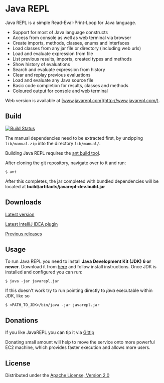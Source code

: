 # Java REPL

Java REPL is a simple Read-Eval-Print-Loop for Java language.

* Support for most of Java language constructs
* Access from console as well as web terminal via browser
* Create imports, methods, classes, enums and interfaces
* Load classes from any jar file or directory (including web urls)
* Load and evaluate expression from file
* List previous results, imports, created types and methods
* Show history of evaluations
* Search and evaluate expression from history
* Clear and replay previous evaluations
* Load and evaluate any Java source file
* Basic code completion for results, classes and methods
* Coloured output for console and web terminal

Web version is available at [www.javarepl.com](http://www.javarepl.com/).


## Build

[![Build Status](https://travis-ci.org/albertlatacz/java-repl.png?branch=master)](https://travis-ci.org/albertlatacz/java-repl)

The manual dependencies need to be extracted first, by unzipping `lib/manual.zip` into the directory `lib/manual/`.

Building Java REPL requires the [ant build tool](http://ant.apache.org/).

After cloning the git repository, navigate over to it and run:

```
$ ant
```

After this completes, the jar completed with bundled dependencies will be located at **build/artifacts/javarepl-dev.build.jar**

## Downloads

[Latest version](http://albertlatacz.published.s3.amazonaws.com/javarepl/javarepl.jar)

[Latest IntelliJ IDEA plugin](http://albertlatacz.published.s3.amazonaws.com/javarepl/javarepl-intellij.zip)

[Previous releases](http://albertlatacz.published.s3.amazonaws.com/index.html)


## Usage
To run Java REPL you need to install **Java Development Kit (JDK) 6 or newer**. Download it from [here](http://www.oracle.com/technetwork/java/javase/downloads/index.html) and follow install instructions. Once JDK is installed and configured you can run:   


```
$ java -jar javarepl.jar
```

If this doesn't work try to run pointing directly to *java* executable within JDK, like so


```
$ <PATH_TO_JDK>/bin/java -jar javarepl.jar
```


## Donations
If you like JavaREPL you can tip it via [Gittip](https://www.gittip.com/albertlatacz/)

Donating small amount will help to move the service onto more powerful EC2 machine, which provides faster execution
and allows more users.


## License

Distributed under the [Apache License, Version 2.0](http://www.apache.org/licenses/LICENSE-2.0)

